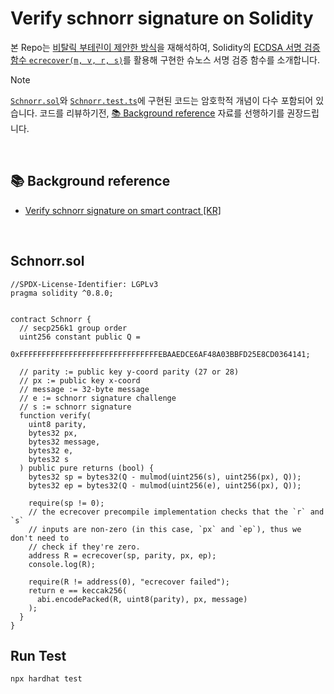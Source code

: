 # Verify schnorr signature on Solidity
본 Repo는 [비탈릭 부테린이 제안한 방식](https://ethresear.ch/t/you-can-kinda-abuse-ecrecover-to-do-ecmul-in-secp256k1-today/2384/1)을 재해석하여, 
Solidity의 [ECDSA 서명 검증 함수 `ecrecover(m, v, r, s)`](https://docs.soliditylang.org/en/latest/cheatsheet.html#mathematical-and-cryptographic-functions)를 활용해 구현한 슈노스 서명 검증 함수를 소개합니다.

> [!NOTE]
> [`Schnorr.sol`](./contracts/Schnorr.sol)와 [`Schnorr.test.ts`](./test/Schnorr.test.ts)에 구현된 코드는 암호학적 개념이 다수 포함되어 있습니다. 코드를 리뷰하기전,
> [📚 Background reference](#-background-reference) 자료를 선행하기를 권장드립니다.

<br/>

## 📚 Background reference
- [Verify schnorr signature on smart contract [KR]](https://hackmd.io/@hNKe7_azQwSjO7RoD9mONw/ByKXnuvLkl)

<br/>

## Schnorr.sol
```solidity
//SPDX-License-Identifier: LGPLv3
pragma solidity ^0.8.0;


contract Schnorr {
  // secp256k1 group order
  uint256 constant public Q =
    0xFFFFFFFFFFFFFFFFFFFFFFFFFFFFFFFEBAAEDCE6AF48A03BBFD25E8CD0364141;

  // parity := public key y-coord parity (27 or 28)
  // px := public key x-coord
  // message := 32-byte message
  // e := schnorr signature challenge
  // s := schnorr signature
  function verify(
    uint8 parity,
    bytes32 px,
    bytes32 message,
    bytes32 e,
    bytes32 s
  ) public pure returns (bool) {
    bytes32 sp = bytes32(Q - mulmod(uint256(s), uint256(px), Q));
    bytes32 ep = bytes32(Q - mulmod(uint256(e), uint256(px), Q));

    require(sp != 0);
    // the ecrecover precompile implementation checks that the `r` and `s`
    // inputs are non-zero (in this case, `px` and `ep`), thus we don't need to
    // check if they're zero.
    address R = ecrecover(sp, parity, px, ep);
    console.log(R);

    require(R != address(0), "ecrecover failed");
    return e == keccak256(
      abi.encodePacked(R, uint8(parity), px, message)
    );
  }
}
```

## Run Test
```
npx hardhat test
```

